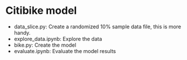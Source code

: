 # Citibike model

- data_slice.py: Create a randomized 10% sample data file, this is more handy.
- explore_data.ipynb: Explore the data
- bike.py: Create the model
- evaluate.ipynb: Evaluate the model results
